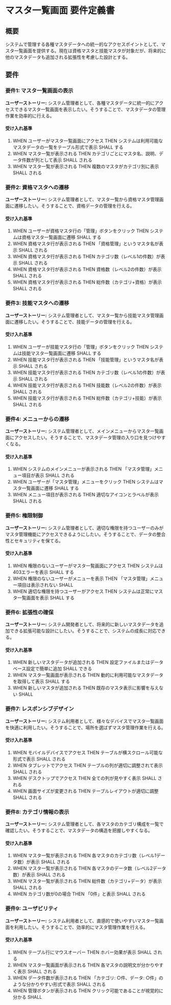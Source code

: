 # マスタ一覧画面 要件定義書

## 概要

システムで管理する各種マスタデータへの統一的なアクセスポイントとして、マスタ一覧画面を提供する。現在は資格マスタと技能マスタが対象だが、将来的に他のマスタデータも追加される拡張性を考慮した設計とする。

## 要件

### 要件1: マスタ一覧画面の表示

**ユーザーストーリー:** システム管理者として、各種マスタデータに統一的にアクセスできるマスタ一覧画面を表示したい。そうすることで、マスタデータの管理作業を効率的に行える。

#### 受け入れ基準

1. WHEN ユーザーがマスタ一覧画面にアクセス THEN システムは利用可能なマスタデータの一覧をテーブル形式で表示 SHALL する
2. WHEN マスタ一覧が表示される THEN カテゴリごとにマスタ名、説明、データ件数が列として表示 SHALL される
3. WHEN マスタ一覧が表示される THEN 複数のマスタがカテゴリ別に表示 SHALL される

### 要件2: 資格マスタへの遷移

**ユーザーストーリー:** システム管理者として、マスタ一覧から資格マスタ管理画面に遷移したい。そうすることで、資格データの管理を行える。

#### 受け入れ基準

1. WHEN ユーザーが資格マスタ行の「管理」ボタンをクリック THEN システムは資格マスタ一覧画面に遷移 SHALL する
2. WHEN 資格マスタ行が表示される THEN 「資格管理」というマスタ名が表示 SHALL される
3. WHEN 資格マスタ行が表示される THEN カテゴリ数（レベル1の件数）が表示 SHALL される
4. WHEN 資格マスタ行が表示される THEN 資格数（レベル2の件数）が表示 SHALL される
5. WHEN 資格マスタ行が表示される THEN 総件数（カテゴリ+資格）が表示 SHALL される

### 要件3: 技能マスタへの遷移

**ユーザーストーリー:** システム管理者として、マスタ一覧から技能マスタ管理画面に遷移したい。そうすることで、技能データの管理を行える。

#### 受け入れ基準

1. WHEN ユーザーが技能マスタ行の「管理」ボタンをクリック THEN システムは技能マスタ一覧画面に遷移 SHALL する
2. WHEN 技能マスタ行が表示される THEN 「技能管理」というマスタ名が表示 SHALL される
3. WHEN 技能マスタ行が表示される THEN カテゴリ数（レベル1の件数）が表示 SHALL される
4. WHEN 技能マスタ行が表示される THEN 技能数（レベル2の件数）が表示 SHALL される
5. WHEN 技能マスタ行が表示される THEN 総件数（カテゴリ+技能）が表示 SHALL される

### 要件4: メニューからの遷移

**ユーザーストーリー:** システム管理者として、メインメニューからマスタ一覧画面にアクセスしたい。そうすることで、マスタデータ管理の入り口を見つけやすくなる。

#### 受け入れ基準

1. WHEN システムのメインメニューが表示される THEN 「マスタ管理」メニュー項目が表示 SHALL される
2. WHEN ユーザーが「マスタ管理」メニューをクリック THEN システムはマスタ一覧画面に遷移 SHALL する
3. WHEN メニュー項目が表示される THEN 適切なアイコンとラベルが表示 SHALL される

### 要件5: 権限制御

**ユーザーストーリー:** システム管理者として、適切な権限を持つユーザーのみがマスタ管理機能にアクセスできるようにしたい。そうすることで、データの整合性とセキュリティを保てる。

#### 受け入れ基準

1. WHEN 権限のないユーザーがマスタ一覧画面にアクセス THEN システムは403エラーを表示 SHALL する
2. WHEN 権限のないユーザーがメニューを表示 THEN 「マスタ管理」メニュー項目は表示されない SHALL
3. WHEN 適切な権限を持つユーザーがアクセス THEN システムは正常にマスタ一覧画面を表示 SHALL する

### 要件6: 拡張性の確保

**ユーザーストーリー:** システム開発者として、将来的に新しいマスタデータを追加できる拡張可能な設計にしたい。そうすることで、システムの成長に対応できる。

#### 受け入れ基準

1. WHEN 新しいマスタデータが追加される THEN 設定ファイルまたはデータベース設定で簡単に追加 SHALL できる
2. WHEN マスタ一覧画面が表示される THEN 動的に利用可能なマスタデータを取得して表示 SHALL する
3. WHEN 新しいマスタが追加される THEN 既存のマスタ表示に影響を与えない SHALL

### 要件7: レスポンシブデザイン

**ユーザーストーリー:** システム利用者として、様々なデバイスでマスタ一覧画面を快適に利用したい。そうすることで、場所を選ばずマスタ管理作業を行える。

#### 受け入れ基準

1. WHEN モバイルデバイスでアクセス THEN テーブルが横スクロール可能な形式で表示 SHALL される
2. WHEN タブレットでアクセス THEN テーブルの列が適切に調整されて表示 SHALL される
3. WHEN デスクトップでアクセス THEN 全ての列が見やすく表示 SHALL される
4. WHEN 画面サイズが変更される THEN テーブルレイアウトが適切に調整 SHALL される

### 要件8: カテゴリ情報の表示

**ユーザーストーリー:** システム管理者として、各マスタのカテゴリ構成を一覧で確認したい。そうすることで、マスタデータの構造を把握しやすくなる。

#### 受け入れ基準

1. WHEN マスタ一覧が表示される THEN 各マスタのカテゴリ数（レベル1データ数）が表示 SHALL される
2. WHEN マスタ一覧が表示される THEN 各マスタのデータ数（レベル2データ数）が表示 SHALL される
3. WHEN マスタ一覧が表示される THEN 総件数（カテゴリ+データ）が表示 SHALL される
4. WHEN カテゴリ数が0の場合 THEN 「0件」と表示 SHALL される

### 要件9: ユーザビリティ

**ユーザーストーリー:** システム利用者として、直感的で使いやすいマスタ一覧画面を利用したい。そうすることで、効率的にマスタ管理作業を行える。

#### 受け入れ基準

1. WHEN テーブル行にマウスオーバー THEN ホバー効果が表示 SHALL される
2. WHEN マスタ一覧画面が表示される THEN 各マスタの説明文が分かりやすく表示 SHALL される
3. WHEN データ件数が表示される THEN 「カテゴリ: ○件、データ: ○件」のような分かりやすい形式で表示 SHALL される
4. WHEN 管理ボタンが表示される THEN クリック可能であることが視覚的に分かる SHALL
